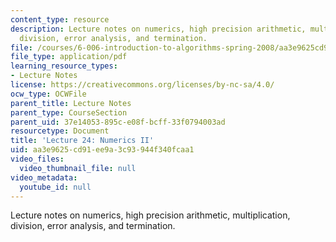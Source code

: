 ```yaml
---
content_type: resource
description: Lecture notes on numerics, high precision arithmetic, multiplication,
  division, error analysis, and termination.
file: /courses/6-006-introduction-to-algorithms-spring-2008/aa3e9625cd91ee9a3c93944f340fcaa1_lec24.pdf
file_type: application/pdf
learning_resource_types:
- Lecture Notes
license: https://creativecommons.org/licenses/by-nc-sa/4.0/
ocw_type: OCWFile
parent_title: Lecture Notes
parent_type: CourseSection
parent_uid: 37e14053-895c-e08f-bcff-33f0794003ad
resourcetype: Document
title: 'Lecture 24: Numerics II'
uid: aa3e9625-cd91-ee9a-3c93-944f340fcaa1
video_files:
  video_thumbnail_file: null
video_metadata:
  youtube_id: null
---
```

Lecture notes on numerics, high precision arithmetic, multiplication, division, error analysis, and termination.
